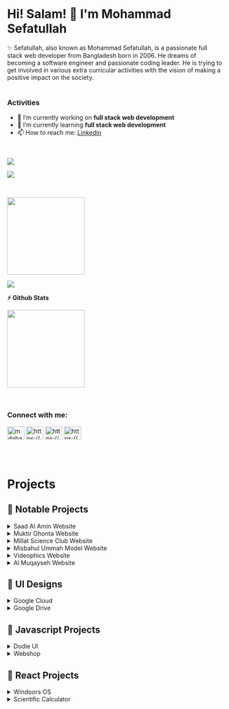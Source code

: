 <h1>Hi! Salam! 👋 I'm Mohammad Sefatullah</h1>
✨ Sefatullah, also known as Mohammad Sefatullah, is a passionate full stack web developer from Bangladesh born in 2006. He dreams of becoming a software engineer and passionate coding leader. He is trying to get involved in various extra curricular activities with the vision of making a positive impact on the society.
<br/><br/>

### Activities
-  🔭 I’m currently working on **full stack web development**
-  🌱 I’m currently learning **full stack web development**
-  📫 How to reach me: [Linkedin](https://www.linkedin.com/in/mosefatullah/)

<br/>
<p align="left"> <img src="https://komarev.com/ghpvc/?username=mosefatullah&label=Profile%20views&color=0e75b6&style=flat" /> </p>
<p align="left"> <a href="https://github.com/ryo-ma/github-profile-trophy"><img src="https://github-profile-trophy.vercel.app/?username=mosefatullah" /></a> </p>
<br/>


<!--<b>&#128200; Problem Solving</b>

<p float="left">
<img height="200em"  src="https://leetcard.jacoblin.cool/mosefatullah?theme=light&font=Karma&ext=activity" />
</p>-->


<p><img height='180em' src="https://github-readme-stats.vercel.app/api/top-langs?username=mosefatullah&show_icons=true&locale=en&layout=compact" /></p>
<p><img align="center" src="https://github-readme-streak-stats.herokuapp.com/?user=mosefatullah&" /></p>

<b>⚡ Github Stats</b>
<p>
<img height='180em' src="https://github-readme-stats.vercel.app/api?username=mosefatullah&show_icons=true" />
</p>

<br/>

<h3 align="left">Connect with me:</h3>
<p align="left">
<a href="https://twitter.com/mosefatullah" target="blank"><img align="center" src="https://raw.githubusercontent.com/rahuldkjain/github-profile-readme-generator/master/src/images/icons/Social/twitter.svg" alt="mdahada09483086" height="30" width="40" /></a>
<a href="https://linkedin.com/in/mosefatullah/" target="blank"><img align="center" src="https://raw.githubusercontent.com/rahuldkjain/github-profile-readme-generator/master/src/images/icons/Social/linked-in-alt.svg" alt="https://www.linkedin.com/in/eshanahmedahad/" height="30" width="40" /></a>
<a href="https://www.facebook.com/sefatullahpage" target="blank"><img align="center" src="https://raw.githubusercontent.com/rahuldkjain/github-profile-readme-generator/master/src/images/icons/Social/facebook.svg" alt="https://www.facebook.com/eshanahmedahad" height="30" width="40" /></a>
<a href="https://www.youtube.com/@mohammadsefatullah" target="blank"><img align="center" src="https://raw.githubusercontent.com/rahuldkjain/github-profile-readme-generator/master/src/images/icons/Social/youtube.svg" alt="https://www.youtube.com/c/habluprogrammer1" height="30" width="40" /></a>
</p>

<br/><br/>

# Projects

## 📢 Notable Projects

<details>
<summary>Saad Al Amin Website</summary>

1. Live Site : [https://saadalamin.github.io/](https://saadalamin.com/)
3. Technology : Reactjs, Sass, Javascript, Bootstrap, Firebase
</details>

<details>
<summary>Muktir Ghonta Website</summary>

1. Live Site : [https://www.muktirghonta.com/](https://www.muktirghonta.com/)
3. Technology : HTML, Sass, Javascript, Bootstrap
</details>

<details>
<summary>Millat Science Club Website</summary>

1. Live Site : [https://mscbd.org/](https://mscbd.org/)
</details>

<details>
<summary>Misbahul Ummah Model Website</summary>

1. Live Site : [https://www.mumodel.info/](https://www.mumodel.info/)
4. Technology : HTML, Sass, Javascript, Bootstrap, Firebase, Reactjs (parts)
</details>

<details>
<summary>Videophics Website</summary>

1. Live Site : [https://videophics.com/](https://videophics.com/)
4. Technology : Reactjs, Javascript, Tailwindcss, Firebase
</details>

</details>

<details>
<summary>Al Muqayseh Website</summary>

1. Live Site : [https://almuqayseh.pages.dev/](https://almuqayseh.pages.dev/)
4. Technology : Reactjs, Javascript, Bootstrap
</details>


## 📢 UI Designs

<details>
<summary>Google Cloud</summary>

###### With DodleUI library

1. Demo Link : [https://mosefatullah.github.io/designs/gcloud/](https://mosefatullah.github.io/designs/gcloud/)
3. Github Link : [https://github.com/mosefatullah/designs/tree/main/gcloud](https://github.com/mosefatullah/designs/tree/main/gcloud)
4. Technology : Sass, HTML
</details>

<details>
<summary>Google Drive</summary>

###### With DodleUI library

1. Demo Link : [https://mosefatullah.github.io/designs/gdrive/](https://mosefatullah.github.io/designs/gdrive/)
3. Github Link : [https://github.com/mosefatullah/designs/tree/main/gdrive](https://github.com/mosefatullah/designs/tree/main/gdrive)
4. Technology : Sass, HTML
</details>


## 📢 Javascript Projects

<details>
<summary>Dodle UI</summary>

###### A frontend library that simplifies UI functionality focusing on modern features.

1. Official Website : [https://dodleui.pages.dev](https://dodleui.pages.dev)
2. Npm Package : [https://npmjs.org/package/dodleui](https://npmjs.org/package/dodleui)
3. Yarn Package : [https://yarnpkg.com/package/dodleui](https://yarnpkg.com/package/dodleui)
4. Github Link : [https://github.com/mosefatullah/dodleui](https://github.com/mosefatullah/dodleui)
5. Technology : Sass, Javascript
</details>

<details>
  <summary>Webshop</summary>

  ###### Webshop - building website's parts

  1. Demo Link : https://mosefatullah.github.io/webshop
  2. Github Link : [https://github.com/mosefatullah/webshop](https://github.com/mosefatullah/webshop)
</details>

## 📢 React Projects

<details>
<summary>Windoors OS</summary>

1. Demo Link : [https://mosefatullah.github.io/windoors-os](https://mosefatullah.github.io/windoors-os)
2. Github Link : [https://github.com/mosefatullah/windoors-os](https://github.com/mosefatullah/windoors-os)
3. Technology : Reactjs, Javascript
</details>

<details>
<summary>Scientific Calculator</summary>

1. Demo Link : [https://mosefatullah.github.io/react-calculator](https://mosefatullah.github.io/react-calculator)
2. Github Link : [https://github.com/mosefatullah/react-calculator](https://github.com/mosefatullah/react-calculator)
3. Technology : Reactjs, Mathjs
</details>
